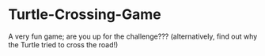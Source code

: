 # Turtle-Crossing-Game
A very fun game; are you up for the challenge??? (alternatively, find out why the Turtle tried to cross the road!)
